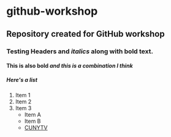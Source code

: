 # github-workshop
## Repository created for GitHub workshop
### Testing Headers and *italics* along with **bold** text.  
#### __This is also bold__ *and **this is a combination** I think*

##### Here's a list
1. Item 1
2. Item 2
3. Item 3
   * Item A
   * Item B  
   * [CUNYTV](http://www.cuny.tv)
